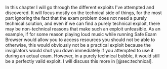 In this chapter I will go through the different exploits I've attempted and
discovered. It will focus mostly on the technical side of things, for the most
part ignoring the fact that the exam problem does not need a purely technical
solution, and even if we can find a purely technical exploit, there may be
non-technical reasons that make such an exploit unfeasible. As an example, if
for some reason playing loud music while running Safe Exam Browser would allow
you to access resources you should not be able to otherwise, this would
obviously not be a practical exploit because the invigilators would shut you
down immediately if you attempted to use it during an actual exam. However, in a
purely technical bubble, it would still be a perfectly valid exploit. I will
discuss this more in [@sec:technical].
